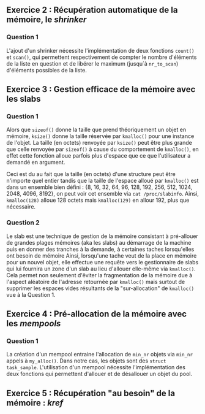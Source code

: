 
Exercice 2 : Récupération automatique de la mémoire, le *shrinker*
--------------------------------------------------------------------------------

### Question 1

L'ajout d'un shrinker nécessite l'implémentation de deux fonctions `count()`
et `scan()`, qui permettent respectivement de compter le nombre d'éléments
de la liste en question et de libérer le maximum (jusqu´à `nr_to_scan`)
d'éléments possibles de la liste.

Exercice 3 : Gestion efficace de la mémoire avec les slabs 
--------------------------------------------------------------------------------

### Question 1

Alors que `sizeof()` donne la taille que prend théoriquement un objet en
mémoire, `ksize()` donne la taille réservée par `kmalloc()` pour une
instance de l'objet.
La taille (en octets) renvoyée par `ksize()` peut être plus grande que celle
renvoyée par `sizeof()` à cause du comportement de `kmalloc()`, en effet cette
fonction alloue parfois plus d'espace que ce que l'utilisateur a demandé 
en argument.

Ceci est du au fait que la taille (en octets) d'une structure peut être
n'importe quel entier tandis que la taille de l'espace alloué par `kmalloc()`
est dans un ensemble bien défini : {8, 16, 32, 64, 96, 128, 192, 256, 512,
1024, 2048, 4096, 8192}, on peut voir cet ensemble via `cat /proc/slabinfo`.
Ainsi, `kmalloc(128)` alloue 128 octets mais `kmalloc(129)` en allour 192,
plus que nécessaire.

### Question 2

Le slab est une technique de gestion de la mémoire consistant à pré-allouer
de grandes plages mémoires (aka les slabs) au démarrage de la machine
puis en donner des tranches à la demande, à certaines taches lorsqu'elles ont
besoin de mémoire
Ainsi, lorsqu'une tache veut de la place en mémoire pour un nouvel objet,
elle effectue une requête vers le gestionnaire de slabs qui lui fournira
un zone d'un slab au lieu d'allouer elle-même via `kmalloc()`.
Cela permet non seulement d'êviter la fragmentation de la mémoire due
à l'aspect aléatoire de l'adresse retournée par `kmalloc()` mais surtout
de supprimer les espaces vides résultants de la "sur-allocation"
de `kmalloc()` vue à la Question 1.

Exercice 4 : Pré-allocation de la mémoire avec les *mempools*
--------------------------------------------------------------------------------

### Question 1

La création d'un mempool entraine l'allocation de `min_nr` objets via `min_nr`
appels à `my_alloc()`. Dans notre cas, les objets sont des `struct task_sample`.
L'utilisation d'un mempool nécessite l'implémentation des deux fonctions qui
permettent d'allouer et de désallouer un objet du pool.

Exercice 5 : Récupération "au besoin" de la mémoire : *kref*
--------------------------------------------------------------------------------


